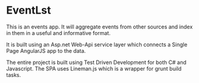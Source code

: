 # EventLst

This is an events app. It will aggregate events from other sources and index in them in a useful and informative format.

It is built using an Asp.net Web-Api service layer which connects a Single Page AngularJS app to the data.

The entire project is built using Test Driven Development for both C# and Javascript. The SPA uses Lineman.js which is a wrapper for grunt build tasks.
